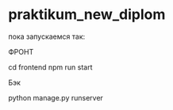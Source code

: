 # praktikum_new_diplom

пока запускаемся так:

ФРОНТ 

cd frontend
npm run start 

Бэк 

python manage.py runserver
